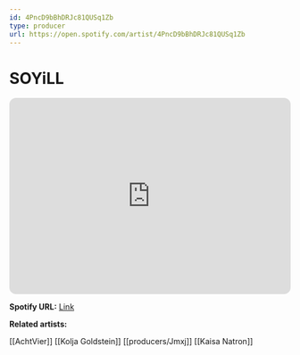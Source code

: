 ```yaml
---
id: 4PncD9bBhDRJc81QUSq1Zb
type: producer
url: https://open.spotify.com/artist/4PncD9bBhDRJc81QUSq1Zb
---
```

# SOYiLL

<iframe style="border-radius:12px" src="https://open.spotify.com/embed/artist/4PncD9bBhDRJc81QUSq1Zb" width="100%" height="352" frameBorder="0" allowfullscreen="" allow="autoplay; clipboard-write; encrypted-media; fullscreen; picture-in-picture" loading="lazy"></iframe>

**Spotify URL:** [Link](https://open.spotify.com/artist/4PncD9bBhDRJc81QUSq1Zb)

**Related artists:**

[[AchtVier]]
[[Kolja Goldstein]]
[[producers/Jmxj]]
[[Kaisa Natron]]
